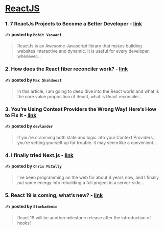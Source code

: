 
<h1><a href=https://medium.com/tag/reactjs/recommended target="_blank" rel="noopener noreferrer">ReactJS</a></h1>
<h3>1. 7 ReactJs Projects to Become a Better Developer - <a href="https://medium.com/@hii_mohit/7-reactjs-projects-to-become-a-better-developer-98ca544bdf84" target="_blank" rel="noopener noreferrer">link</a></h3>

✍️ **posted by `Mohit Vaswani`**

<blockquote>ReactJs is an Awesome Javascript library that makes building websites interactive and dynamic. It is useful for every developer, whenever…</blockquote>

<h3>2. How does the React fiber reconciler work? - <a href="https://medium.com/@maxtsh/how-does-the-react-fiber-reconciler-work-77c3650127da" target="_blank" rel="noopener noreferrer">link</a></h3>

✍️ **posted by `Max Shahdoost`**

<blockquote>In this article, I am going to deep dive into the React world and what is the core value proposition of React, what is React reconciler…</blockquote>

<h3>3. You’re Using Context Providers the Wrong Way! Here’s How to Fix It - <a href="https://medium.com/devlander/youre-using-context-providers-the-wrong-way-here-s-how-to-fix-it-c91247b6e828" target="_blank" rel="noopener noreferrer">link</a></h3>

✍️ **posted by `devlander`**

<blockquote>If you’re cramming both state and logic into your Context Providers, you’re setting yourself up for trouble. It may seem like a convenient…</blockquote>

<h3>4. I finally tried Next.js - <a href="https://medium.com/@chrismccully/i-finally-tried-next-js-eb35305f7a50" target="_blank" rel="noopener noreferrer">link</a></h3>

✍️ **posted by `Chris McCully`**

<blockquote>I’ve been programming on the web for about 4 years now, and I finally put some energy into rebuilding a full project in a server-side…</blockquote>

<h3>5. React 19 is coming, what’s new? - <a href="https://medium.com/stackademic/react-19-is-coming-whats-new-79e2d4b948e4" target="_blank" rel="noopener noreferrer">link</a></h3>

✍️ **posted by `Stackademic`**

<blockquote>React 19 will be another milestone release after the introduction of hooks!</blockquote>

